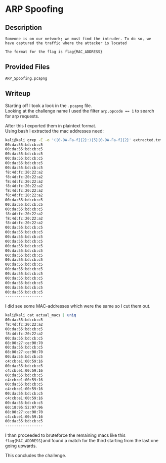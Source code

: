 # ARP Spoofing 

## Description
```
Someone is on our network; we must find the intruder. To do so, we have captured the traffic where the attacker is located

The format for the flag is flag{MAC_ADDRESS}
```

## Provided Files
`ARP_Spoofing.pcapng`

## Writeup

Starting off I took a look in the `.pcapng` file. <br/>
Looking at the challenge name I used the filter `arp.opcode == 1` to search for arp requests. <br/>

After this I exported them in plaintext format. <br/>
Using bash I extracted the mac addresses need: <br/>
```sh
kali@kali grep -E -o '([0-9A-Fa-f]{2}:){5}[0-9A-Fa-f]{2}' extracted.txt | grep -v ff:ff:ff:ff:ff:ff > actual_macs
00:da:55:bd:cb:c5
00:da:55:bd:cb:c5
00:da:55:bd:cb:c5
00:da:55:bd:cb:c5
00:da:55:bd:cb:c5
00:da:55:bd:cb:c5
f8:4d:fc:20:22:a2
f8:4d:fc:20:22:a2
f8:4d:fc:20:22:a2
f8:4d:fc:20:22:a2
f8:4d:fc:20:22:a2
f8:4d:fc:20:22:a2
00:da:55:bd:cb:c5
00:da:55:bd:cb:c5
00:da:55:bd:cb:c5
f8:4d:fc:20:22:a2
f8:4d:fc:20:22:a2
f8:4d:fc:20:22:a2
00:da:55:bd:cb:c5
00:da:55:bd:cb:c5
00:da:55:bd:cb:c5
00:da:55:bd:cb:c5
00:da:55:bd:cb:c5
00:da:55:bd:cb:c5
00:da:55:bd:cb:c5
00:da:55:bd:cb:c5
00:da:55:bd:cb:c5
00:da:55:bd:cb:c5
00:da:55:bd:cb:c5
00:da:55:bd:cb:c5
00:da:55:bd:cb:c5
00:da:55:bd:cb:c5
00:da:55:bd:cb:c5
-----------------
```

I did see some MAC-addresses which were the same so I cut them out. <br/>
```sh
kali@kali cat actual_macs | uniq
00:da:55:bd:cb:c5
f8:4d:fc:20:22:a2
00:da:55:bd:cb:c5
f8:4d:fc:20:22:a2
00:da:55:bd:cb:c5
08:00:27:ce:90:70
00:da:55:bd:cb:c5
08:00:27:ce:90:70
00:da:55:bd:cb:c5
c4:cb:e1:00:59:16
00:da:55:bd:cb:c5
c4:cb:e1:00:59:16
00:da:55:bd:cb:c5
c4:cb:e1:00:59:16
00:da:55:bd:cb:c5
c4:cb:e1:00:59:16
00:da:55:bd:cb:c5
c4:cb:e1:00:59:16
00:da:55:bd:cb:c5
60:18:95:52:97:96
08:00:27:ce:90:70
c4:cb:e1:00:59:16
00:da:55:bd:cb:c5
-----------------
```

I than proceeded to bruteforce the remaining macs like this `flag{MAC_ADDRESS}`and found a match for the third starting from the last one going upwards. <br/>

This concludes the challenge.